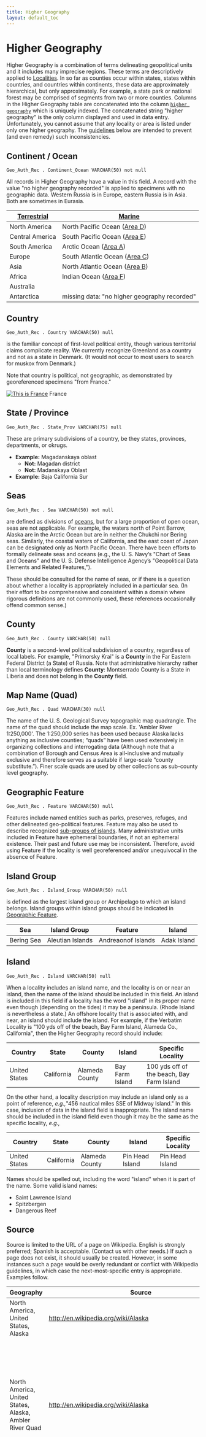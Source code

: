 ```yaml
---
title: Higher Geography
layout: default_toc
---
```


# Higher Geography



Higher Geography is a combination of terms delineating geopolitical
units and it includes many imprecise regions. These terms are
descriptively applied to [Localities](locality). In so far as counties
occur within states, states within countries, and countries within
continents, these data are approximately hierarchical, but only
approximately. For example, a state park or national forest may be
comprised of segments from two or more counties. Columns in the Higher
Geography table are concatenated into the column [`higher geography`](#higher_geog)
which is uniquely indexed. The concatenated
string "higher geography" is the only column displayed and used in data
entry. Unfortunately, you cannot assume that any locality or area is
listed under only one higher geography. The [guidelines](#guidelines)
below are intended to prevent (and even remedy) such inconsistencies.


## Continent / Ocean

`Geo_Auth_Rec . Continent_Ocean VARCHAR(50) not null`

All records in Higher Geography have a value in
this field. A record with the value "no higher geography recorded" is applied to
specimens with no geographic data. Western Russia is in Europe, eastern
Russia is in Asia. Both are sometimes in Eurasia.


| [Terrestrial](#terrestrial_marine)   | [Marine](#terrestrial_marine)        |
|--------------------------------------|--------------------------------------|
| North America                        | North Pacific Ocean ([Area D](http://memory.loc.gov/cgi-bin/image-services/jp2.py?data-/home/www/data/gmd/gmd9/g9096/g9096a/ct003193.jp2&res-2 "Chart of the Limits of Seas and Oceans"))       |
| Central America                      | South Pacific Ocean ([Area E](http://memory.loc.gov/cgi-bin/image-services/jp2.py?data-/home/www/data/gmd/gmd9/g9096/g9096a/ct003193.jp2&res-2 "Chart of the Limits of Seas and Oceans"))       |
| South America                        | Arctic Ocean ([Area A](http://memory.loc.gov/cgi-bin/image-services/jp2.py?data-/home/www/data/gmd/gmd9/g9096/g9096a/ct003193.jp2&res-2 "Chart of the Limits of Seas and Oceans"))       |
| Europe                               | South Atlantic Ocean ([Area C](http://memory.loc.gov/cgi-bin/image-services/jp2.py?data-/home/www/data/gmd/gmd9/g9096/g9096a/ct003193.jp2&res-2 "Chart of the Limits of Seas and Oceans"))       |
| Asia                                 | North Atlantic Ocean ([Area B](http://memory.loc.gov/cgi-bin/image-services/jp2.py?data-/home/www/data/gmd/gmd9/g9096/g9096a/ct003193.jp2&res-2 "Chart of the Limits of Seas and Oceans"))      |
| Africa                               | Indian Ocean ([Area F](http://memory.loc.gov/cgi-bin/image-services/jp2.py?data-/home/www/data/gmd/gmd9/g9096/g9096a/ct003193.jp2&res-2 "Chart of the Limits of Seas and Oceans")) |
| Australia                            |                                      |
| Antarctica                           | missing data: "no higher geography recorded"  |



## Country

`Geo_Auth_Rec . Country VARCHAR(50) null`

 is the familiar concept of first-level political entity,
though various territorial claims complicate reality. We currently
recognize Greenland as a country and not as a state in Denmark. (It
would not occur to most users to search for muskox from Denmark.)

Note that country is political, not geographic, as demonstrated by
georeferenced specimens "from France."



[![This is
France](../images/classic-uploads/2014/06/screen-shot-2014-06-09-at-11-28-13-am.png)](../images/classic-uploads/2014/06/screen-shot-2014-06-09-at-11-28-13-am.png)
France


## State / Province

`Geo_Auth_Rec . State_Prov VARCHAR(75) null`

These are primary subdivisions of a country, be they
states, provinces, departments, or okrugs.

-   **Example:** Magadanskaya oblast
    -   **Not:** Magadan district
    -   **Not:** Madanskaya Oblast
-   **Example:** Baja California Sur




## Seas

`Geo_Auth_Rec . Sea VARCHAR(50) not null`

 are defined as divisions of [oceans](#continent_ocean), but for
a large proportion of open ocean, seas are not applicable. For example,
the waters north of Point Barrow, Alaska are in the Arctic Ocean but are
in neither the Chukchi nor Bering seas. Similarly, the coastal waters of
California, and the east coast of Japan can be designated only as North
Pacific Ocean. There have been efforts to formally delineate seas and
oceans (e.g., the U. S. Navy’s "Chart of Seas and
Oceans" and the U. S. Defense Intelligence Agency’s "Geopolitical Data Elements
and Related Features,").

<!---
these links are broken:
(http://http://oai.dtic.mil/oai/oai?verb-getRecord&metadataPrefix-html&identifier-ADA028803 "Geopolitical Data Elements and Related Features")
(http://memory.loc.gov/cgi-bin/image-services/jp2.py?data-/home/www/data/gmd/gmd9/g9096/g9096a/ct003193.jp2&res-2 "Chart of the Limits of Seas and Oceans")
--->


These should be consulted for the name of seas, or if there is a
question about whether a locality is appropriately included in a
particular sea. (In their effort to be comprehensive and consistent
within a domain where rigorous definitions are not commonly used, these
references occasionally offend common sense.)


## County

`Geo_Auth_Rec . County VARCHAR(50) null`


 **County** is a second-level political subdivision of a country,
regardless of local labels. For example, "Primorsky Krai" is 
a **County** in the Far Eastern Federal District (a State) of Russia.
Note that administrative hierarchy rather than local terminology
defines **County**: Montserrado County is a State in Liberia and
does not belong in the **County** field.




## Map Name (Quad)

`Geo_Auth_Rec . Quad VARCHAR(30) null`


 The name of the U. S. Geological Survey topographic map quadrangle. The name of the quad should include the map scale. Ex. 'Ambler River 1:250,000'. The 1:250,000 series has been used because Alaska lacks anything as inclusive counties; “quads” have been used extensively in organizing collections and interrogating data (Although note that a combination of Borough and Census Area is all-inclusive and mutually exclusive and therefore serves as a suitable if large-scale “county substitute.”). Finer scale quads are used by other collections as sub-county level geography.


## Geographic Feature

`Geo_Auth_Rec . Feature VARCHAR(50) null`


 Features include named entities such as parks,
preserves, refuges, and other delineated geo-political features. Feature
may also be used to describe recognized [sub-groups of
islands](#island_group). Many administrative units included in Feature
have ephemeral boundaries, if not an ephemeral existence. Their past and
future use may be inconsistent. Therefore, avoid using Feature if the
locality is well georeferenced and/or unequivocal in the absence of
Feature.


## Island Group

`Geo_Auth_Rec . Island_Group VARCHAR(50) null`


 is defined as the largest island group or Archipelago
to which an island belongs. Island groups within island groups should be
indicated in [Geographic Feature](#feature).


| Sea                | Island Group       | Feature            | Island             |
|--------------------|--------------------|--------------------|--------------------|
| Bering Sea         | Aleutian Islands   | Andreaonof Islands | Adak Island        |


## Island

`Geo_Auth_Rec . Island VARCHAR(50) null`


 When a locality includes an island name, and the locality is
on or near an island, then the name of the island should be included in
this field. An island is included in this field if a locality has the
word "island" in its proper name even though (depending on the tides) it
may be a peninsula. (Rhode Island is nevertheless a state.) An offshore
locality that is associated with, and near, an island should include the
island. For example, if the Verbatim Locality is "100 yds off of the
beach, Bay Farm Island, Alameda Co., California", then the Higher
Geography record should include:


| Country        | State          | County         | Island         | Specific Locality       |
|----------------|----------------|----------------|----------------|----------------|
| United States  | California     | Alameda County | Bay Farm Island| 100 yds off of the beach, Bay Farm Island    |

On the other hand, a locality description may include an island only as
a point of reference, *e.g.,*"456 nautical miles SSE of Midway Island."
In this case, inclusion of data in the island field is inappropriate.
The island name should be included in the island field even though it
may be the same as the specific locality, *e.g.,*

| Country        | State          | County         | Island         | Specific Locality       |
|----------------|----------------|----------------|----------------|----------------|
| United States  | California     | Alameda County | Pin Head Island| Pin Head Island|



Names should be spelled out, including the word "island" when it is part
of the name. Some valid island names:

-   Saint Lawrence Island
-   Spitzbergen
-   Dangerous Reef

## Source

Source is limited to the URL of a page on Wikipedia. English is strongly preferred; Spanish is acceptable. (Contact us 
with other needs.) If such a
page does not exist, it should usually be created. However, in some
instances such a page would be overly redundant or conflict with
Wikipedia guidelines, in which case the next-most-specific entry is
appropriate. Examples follow.

  | Geography  | Source   | Explanation |
  |------------|----------|-------------|
  | North America, United States, Alaska | http://en.wikipedia.org/wiki/Alaska | Well-defined unambiguous entity – yay us! |
  | North America, United States, Alaska, Ambler River Quad | http://en.wikipedia.org/wiki/Alaska | There is no Wiki page for USGS quad maps. The data are unambiguous (there is or is not an appropriate USGS quad map) and mostly internal, so a general citation is tolerable, if not entirely appropriate. |
  | North America, Beaufort Sea, United States, Alaska | http://en.wikipedia.org/wiki/Beaufort_Sea | This is "Arctos shorthand" for "Beaufort, probably West of the Canandian border." The relevant Wikipedia article is the Sea. Note also that a geospatial search on this general area finds 7 geography entries; georeferencing is critical when geographic data is ambiguous. Best practice would be to avoid this sort of undefinable geography altogether.|
  | North America, United States, Alaska, Mt. McKinley Quad, Denali National Park and Preserve | http://en.wikipedia.org/wiki/Denali_National_Park_and_Preserve | There is no Wikipedia entry for the area of Alaska that’s within both DNP and a USGS quad, so pick the most specific available. |




## Higher Geography

`Geo_Auth_Rec . Higher_Geog VARCHAR(255) not null`


 (as a specific data field) is a the actual concatenation of the subdivisions described above. This is the value that is displayed in most applications.



## Field Summary

| Category                            | Examples                | Short Definition |
|-------------------------------------|-------------------------|------------------|
| [Continent/Ocean](#continent_ocean) | North America, Arctic Ocean |  An all-inclusive set of divisions of the globe. |
| [Country](#country)                 | United States, Iraq, Tibet | **The primary political entity.** |
| [State/Province](#state_province)   | Florida, Magadanskaya oblast | Primary subdivision of a country, whatever its formal rank. |
| [Sea](#sea)                         | Bering Sea, Gulf of Mexico  | A subdivision of an ocean. (See [chart](http://memory.loc.gov/cgi-bin/image-services/jp2.py?data-/home/www/data/gmd/gmd9/g9096/g9096a/ct003193.jp2&res-2 "Chart of the Limits of Seas and Oceans").) |
| [County](#county)                   | Lincoln County, Cajun Parish | County, parish, or equivalent subdivision of a state or province. |
| [Map Name (Quad)](#map_name)        | Fairbanks, Beaver | Names of quadrangles delineated by USGS 1:250,00 map series. |
| [Feature](#feature)                 | Kenai National Wildlife Refuge, Anza Borrego State Park |  Miscellaneous named and delineated entities below the level of state. |
| [Island Group](#island_group)       | Alexander Archipelago, Franz Joseph Land | **A named (but sometimes poorly defined) group of islands. These data are often replicated in Feature.** |
| [Island](#island)                   | Kodiak Island, Svalbard | A single island. |



Additional Data

In addition to the "formal" fields, the Edit Geography form provides for
any number of UTF-encoded additional identifiers. These should not be
considered "formal"

terms, but as search aids. The "any geography" specimen search field
will consider these data, and they will be displayed on Specimen Detail.

Usage Example:

-   **Asia, Russia, Kamchatka Oblast** (Formal term)**

    **
    -   Камча́тская о́бласть (Native character encoding)
    -   Kamchatskaya oblast (Common variant or transliteration)

## Remarks

A remarks field is also provided. Information in this field is intended
to provide guidance and clarification in future geography creation or
merge events, and is not searchable nor intended for public display.


## Guidelines for Geographic terms in Arctos


Geographic terms are difficult to standardize because:

-   They originate in many different languages, and alphabets.
-   They are correctly but variously presented using different
    translation and transliteration protocols.
-   They are frequently changed by political processes.

Scrupulous consistency is essential. With inconsistent data, users will
not find what they’re looking for, and operators will not be able to use
import tools. The primary function of these guidelines is to promote
consistent, predictable data across Arctos; while proper data in a
single record is important, more important is being consistent at scale
(across states, islands or island groups, countries, and ultimately all
of Arctos). These guidelines have been developed to facilitate consistency,
and to allow tools which facilitate consistency to exist. Do not deviate from
the Guidelines without contacting the AWG.


-   Contact us if you encounter any difficulty in following these Guidelines. 
-   **Be consistent**. At the largest practical scale (usually \~country),
    do the same thing for all records. For island nations, ensure that
    the island data are consistent. Ensure all county-level records
    include qualifiers (County, Parish, etc.) or that none do.
-   **Be certain that the term you intend to create does not
    already exist**. Alternative spellings, transliterations, or
    abbreviations are probable. If you are creating a new state or
    province, first look carefully at all the unique values for
    State/Province from the relevant country. These values can be
    especially confusing if the term refers to an area where the Roman
    alphabet is not used.
-   **Use current definitions, where possible.** For example: Yugoslavia no longer exists, so use
    Slovenia, Croatia, or whichever country the locality is *now* in, especially if cataloging current material. If
    Yugoslavia was used in the original data, it now belongs in verbatim
    locality, *not* in Higher Geography. If you are editing specimen
    records, append the old higher geography to verbatim locality in the
    following order: verbatim_locality, state, country. We will support Higher Geography of deprecated countries, state/provinces for     legacy materials but STRONGLY urge curators to view this as a short-term solution and re-assign as appropriate. Any Geography term can have synonyms and alternate names to maximize discoverability. We will support WKT footprints for modern geography only.
-   **Try not to mix older terms; use modern geography**. We have no idea
    how to do that when, *e.g.*, one Province of Kenya becomes
    6 Counties. Especially in the case where the "new" shares
    namestrings with the old, confusion is almost certain. (Alternative
    interpretation: Geography is names, not shapes, and it doesn’t
    matter if "Naples" can refer to a dozen THINGS in Italy.)
-   **Use the spelling of geographic term that is in the title of the
    English version of Wikipedia’s entry for that term (but see below)**.
    Wikipedia describes most (possibly all) of the world’s current
    politically-delineated geographic units. Do not use something
    transcribed from a label or fieldnotes for a new value in
    Higher Geography. Look it up in Wikipedia. If it doesn’t exist, and
    you are sure it’s valid, create the article in Wikipedia.
-   **Enter the full (English strongly preferred; Spanish acceptable) Wikipedia URL under
    "Authority" of the geography entry**; it will be automatically
    converted to HTML. The Wikipedia link must directly describe the
    Arctos record.
    - DO Link to the Wikipedia page which directly describes the resource.
    - DO NOT link to anchors in general articles, lists, maps,
    images, vaguely-related entities, "parent" entities (except in cases described under [source documentation](#source)) or anything 
    other than the specific relevant article
    in Wikipedia. 
-   **No accents, umlauts, Cyrillic, Chinese, etc. Do use ASCII-128.**
    Arctos has bitwise indexes and the specimens from non-US/ASCII
    geography will be invisible in geographic searches. This may require
    that you modify the Wikipedia spelling; for example, Huánuco must
    become Huanuco.
-   The overriding goal is to have exactly one set of terms describing
    the most precise (NOT necessarily the smallest) formally named and
    delineated geographic term that is applicable to localities. There
    can be ten terms referring to things that overlap or are contained
    within "Inyo County," but there should be exactly one thing that
    *is* Inyo County.
-   Google is your friend. "{local word for county} County" is no
    longer amusing. New York City isn’t in Inyo County, Texas, no matter
    what it says on the label. (Label data should be transcribed
    to verbatim_locality.)
-   **Do not introduce unnecessary descriptors or ranks, but also do not
    exclude parts of proper names**. "Santiago Metropolitan Region" in
    state_prov is correct; Maule Region in state_prov is redundant
    and confusing. Use the construction used by Wikipedia.
-   **Do not partially translate**. "Región de la Araucanía" (disallowed
    under rules "use English Wikipedia" and "use ASCII128") should be
    entered as "Araucania", not "Region de Araucania" or "Region
    Araucania."
-   **Do not "promote" entities**. Cities, vaguely-described districts,
    4th-level administrative entities, and things the collector made up
    are verbatim_locality and should not be stuffed into geography.
    Chilean Communes, for example, are "real" political entities, but as
    sub-county-level divisions are not formal geography.
-   **Do "standardize" spelling**. Sometimes you’ll have to do something
    arbitrary, and that’s OK as long as you do the same arbitrary thing
    for all versions of the entity. Provincia de Aysén, región Aysén del
    General Carlos Ibáñez del Campo is entered as "South America, Chile,
    Aisen, Aisen," for example, because "Aisen" is a somewhat-common
    transliteration, not because it’s any particular form of "correct."
    **Do not use Arctos fields for data which are not categorically appropriate. Do not use island for an island group, for example.
-   **Use only "official" abbreviations**. "Wrangell–**St.** Elias National
    Park and Preserve" is correct. "Something **Prov.**" is
    never acceptable.
-   No parentheticals, cryptic square brackets, inline
    translations, etc.
-   ~~No unnecessary punctuation or separators. *Kenya, North Eastern
    Province*, never *Kenya, North-Eastern Province.*~~
-   **DO include any equivalent data excluded by these "rules" in "search
    terms."** These are becoming increasingly valuable in automated
    mapping to Arctos (and reducing duplicates); please MINIMALLY copy
    all of the "alternate names" (such as Spanish place names containing
    diacritics or "local" names given in Arabic or Thai characters) from
    Wikipedia into individual search terms fields.
-   **Do NOT include descriptive text (such as the language in which a
    term is given) in search terms.** Along with facilitating access to
    data, search terms are also used by data cleanup tools, and things
    which are not search terms in the search terms field will prevent
    those tools from working properly. Do not confound search terms
    with remarks.
-   **Do NOT include non-equivalent information, such as island
    "subgroups" or alternate spellings of "parent" geography (country,
    state, etc.) data in search terms.**
-   **Use remarks to describe remarkable things about the geography
    itself, such as when the named place existed or how it differs from
    potentially-confusing other places.** Do **not** use remarks for
    procedural information or information concerning other data (such as
    specimens or localities).
-   See
    [Iran](http://arctos.database.museum/geography.cfm?geog_auth_rec_id=10000319)
    for an "complete" example.
-   Contact us if you encounter any difficulty in following these Guidelines. 

## Guidelines for assigning geography to specimens.


A primary purpose of Higher Geography is to facilitate finding
specimens, and so a primary curatorial goal should be to facilitate that
usage. Arbitrarily or improperly linking geography to specimens WILL
result in users not finding what they’re looking for. For example, if
point *X, Y* is described by both Geography *A* and *B*, queries for
either "*A*" or "*B*" will find some unknowable subset of the intended
specimens, and provide no clue to the user that there are additional
suitable specimens assigned to another geography entry, thereby failing
to provide the user with an accurate answer and decreasing the overall
value of the specimens and their associated data.

Specimens should be linked to their geographical origin. Do NOT use geography as a reference. A specimen with specific locality "20 miles west of Monterey, CA" should
be linked to Pacific Ocean, not California.

1.  Geography is not a replacement for Agents. Use accession roles,
    projects, etc., to *e.g.*, recognize contributions from the National
    Park Service.
2.  Whenever possible, georeference localities, even crudely. Geographic
    terms in Arctos are a mess, but georeferenced specimens can pull
    geographic data from webservices or GIS at will.
3.  A huge number of specimens say "Bla County" but have a geospatial
    error that extends well beyond Bla County. Consider error when
    determining geography from coordinates and when determining
    coordinates from geography.
4.  The Edit Locality form will detect variation of geography used in
    nearby georeferences and in identical specific locality strings.
    Unify these data when possible.
5.  Localities should link to the most specific Higher Geography possible.


## Searching Guidelines

Higher Geography should be viewed as "semi-arbitrary
curatorially-assigned string" rather than "singular definitive
placename." A specimen with a very precise and accurate georeference
might be assigned to a state, state+USGS map quadrangle, state+county,
state+feature (*e.g.*, military reservation), or any combination of
these and more. These assignments depend on collection-specific
curatorial practices, the information available when a specimen was
cataloged, and various other factors. Especially for cross-collection
queries, it is often advisable to search "Any Geographic Element" (which
considers [webservice-derived data](#service)) or to search using the
"Select on Google Map" option. Both of these methods work best with
georeferenced specimens; additional or exploratory queries may be
necessary to find all relevant specimens. Use the contact link at the
bottom of any Arctos page for assistance.



## Terrestrial versus marine descriptors

Coastal localities should be described with terrestrial descriptors. For
offshore localities, the Higher Geography should include at least the
ocean in [Continent/Ocean](#continent_ocean) and, if applicable, it
should also include [Sea](#sea). (Therefore, "coastal" specimens are
often impossible to location by descriptive geography queries.)



## Webservice Data

In addition to curatorially-asserted data, Arctos also uses data from
various web services to:

-   automatically suggest geographic coordinates
-   reverse-georeference – i.e., derive descriptive geographic terms
    from asserted coordinates

This often adds searchable standardized data, but sometimes results in
erroneous results. Service-derived data are viewable under Edit
Locality, and searchable through "Any Geographic Element." Use more
precise terms (Continent, Feature, etc.) to avoid the inclusion of these
secondary data. See also [Additional Data](#additionaldata).
